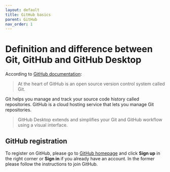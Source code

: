 ```yaml
---
layout: default
title: GitHub basics
parent: GitHub
nav_order: 1
---
```


Definition and difference between Git, GitHub and GitHub Desktop
================================================================

According to [GitHub documentation](https://docs.github.com):

>At the heart of GitHub is an open source version control system called Git.

Git helps you manage and track your source code history called repositories. GitHub is a cloud hosting service that lets you manage Git repositories.

> GitHub Desktop extends and simplifies your Git and GitHub workflow using a visual interface. 

## GitHub registration

To register on GitHub, please go to [GitHub homepage](https://github.com) and click **Sign up** in the right corner or **Sign in** if you already have an account. In the former please follow the instructions to join GitHub.
